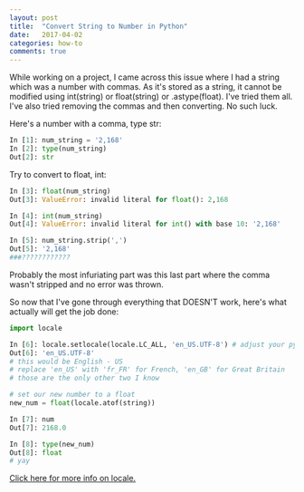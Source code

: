 ```yaml
---
layout: post
title:  "Convert String to Number in Python"
date:   2017-04-02
categories: how-to
comments: true
---
```


While working on a project, I came across this issue where I had a string which was a number with commas. As it's stored as a string, it cannot be modified using int(string) or float(string) or .astype(float). I've tried them all. I've also tried removing the commas and then converting. No such luck.

Here's a number with a comma, type str:
```python
In [1]: num_string = '2,168'
In [2]: type(num_string)
Out[2]: str
```

Try to convert to float, int:
```python
In [3]: float(num_string)
Out[3]: ValueError: invalid literal for float(): 2,168

In [4]: int(num_string)
Out[4]: ValueError: invalid literal for int() with base 10: '2,168'

In [5]: num_string.strip(',')
Out[5]: '2,168'
###????????????
```
Probably the most infuriating part was this last part where the comma wasn't stripped and no error was thrown.

So now that I've gone through everything that DOESN'T work, here's what actually will get the job done:

```python
import locale

In [6]: locale.setlocale(locale.LC_ALL, 'en_US.UTF-8') # adjust your python settings to specify your locale
Out[6]: 'en_US.UTF-8'
# this would be English - US
# replace 'en_US' with 'fr_FR' for French, 'en_GB' for Great Britain
# those are the only other two I know

# set our new number to a float
new_num = float(locale.atof(string))

In [7]: num
Out[7]: 2168.0

In [8]: type(new_num)
Out[8]: float
# yay
```    
 
[Click here for more info on locale.](https://docs.python.org/2/library/locale.html)
